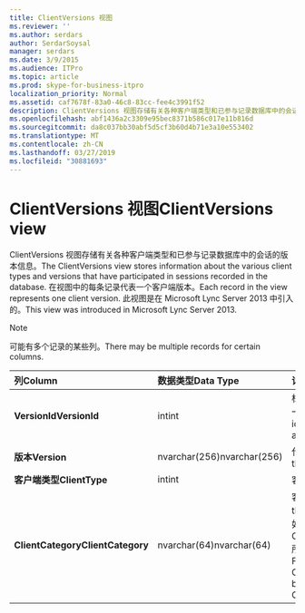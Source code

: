 ```yaml
---
title: ClientVersions 视图
ms.reviewer: ''
ms.author: serdars
author: SerdarSoysal
manager: serdars
ms.date: 3/9/2015
ms.audience: ITPro
ms.topic: article
ms.prod: skype-for-business-itpro
localization_priority: Normal
ms.assetid: caf7678f-83a0-46c8-83cc-fee4c3991f52
description: ClientVersions 视图存储有关各种客户端类型和已参与记录数据库中的会话的版本信息。 在视图中的每条记录代表一个客户端版本。 此视图是在 Microsoft Lync Server 2013 中引入的。
ms.openlocfilehash: abf1436a2c3309e95bec8371b586c017e11b816d
ms.sourcegitcommit: da8c037bb30abf5d5cf3b60d4b71e3a10e553402
ms.translationtype: MT
ms.contentlocale: zh-CN
ms.lasthandoff: 03/27/2019
ms.locfileid: "30881693"
---
```

# <a name="clientversions-view"></a><span data-ttu-id="7286d-105">ClientVersions 视图</span><span class="sxs-lookup"><span data-stu-id="7286d-105">ClientVersions view</span></span>
 
<span data-ttu-id="7286d-106">ClientVersions 视图存储有关各种客户端类型和已参与记录数据库中的会话的版本信息。</span><span class="sxs-lookup"><span data-stu-id="7286d-106">The ClientVersions view stores information about the various client types and versions that have participated in sessions recorded in the database.</span></span> <span data-ttu-id="7286d-107">在视图中的每条记录代表一个客户端版本。</span><span class="sxs-lookup"><span data-stu-id="7286d-107">Each record in the view represents one client version.</span></span> <span data-ttu-id="7286d-108">此视图是在 Microsoft Lync Server 2013 中引入的。</span><span class="sxs-lookup"><span data-stu-id="7286d-108">This view was introduced in Microsoft Lync Server 2013.</span></span>
  
> [!NOTE]
> <span data-ttu-id="7286d-109">可能有多个记录的某些列。</span><span class="sxs-lookup"><span data-stu-id="7286d-109">There may be multiple records for certain columns.</span></span> 
  
|<span data-ttu-id="7286d-110">**列**</span><span class="sxs-lookup"><span data-stu-id="7286d-110">**Column**</span></span>|<span data-ttu-id="7286d-111">**数据类型**</span><span class="sxs-lookup"><span data-stu-id="7286d-111">**Data Type**</span></span>|<span data-ttu-id="7286d-112">**详细信息**</span><span class="sxs-lookup"><span data-stu-id="7286d-112">**Details**</span></span>|
|:-----|:-----|:-----|
|<span data-ttu-id="7286d-113">**VersionId**</span><span class="sxs-lookup"><span data-stu-id="7286d-113">**VersionId**</span></span> <br/> |<span data-ttu-id="7286d-114">int</span><span class="sxs-lookup"><span data-stu-id="7286d-114">int</span></span>  <br/> |<span data-ttu-id="7286d-115">标识此客户端类型和版本的唯一编号。</span><span class="sxs-lookup"><span data-stu-id="7286d-115">Unique number identifying this client type and version.</span></span>  <br/> |
|<span data-ttu-id="7286d-116">**版本**</span><span class="sxs-lookup"><span data-stu-id="7286d-116">**Version**</span></span> <br/> |<span data-ttu-id="7286d-117">nvarchar(256)</span><span class="sxs-lookup"><span data-stu-id="7286d-117">nvarchar(256)</span></span>  <br/> |<span data-ttu-id="7286d-118">代表用户代理。</span><span class="sxs-lookup"><span data-stu-id="7286d-118">Represents the user agent.</span></span>  <br/> |
|<span data-ttu-id="7286d-119">**客户端类型**</span><span class="sxs-lookup"><span data-stu-id="7286d-119">**ClientType**</span></span> <br/> |<span data-ttu-id="7286d-120">int</span><span class="sxs-lookup"><span data-stu-id="7286d-120">int</span></span>  <br/> |<span data-ttu-id="7286d-121">客户端类型。</span><span class="sxs-lookup"><span data-stu-id="7286d-121">Type of client.</span></span>  <br/> |
|<span data-ttu-id="7286d-122">**ClientCategory**</span><span class="sxs-lookup"><span data-stu-id="7286d-122">**ClientCategory**</span></span> <br/> |<span data-ttu-id="7286d-123">nvarchar(64)</span><span class="sxs-lookup"><span data-stu-id="7286d-123">nvarchar(64)</span></span>  <br/> |<span data-ttu-id="7286d-124">客户端所属的类别。</span><span class="sxs-lookup"><span data-stu-id="7286d-124">Category that the client belongs to.</span></span> <span data-ttu-id="7286d-125">例如，客户端 Conferencing_Attendant_1.0 所属 ClientCategory CAA。</span><span class="sxs-lookup"><span data-stu-id="7286d-125">For example, the client Conferencing_Attendant_1.0 belongs to the ClientCategory CAA.</span></span>  <br/> |
   

